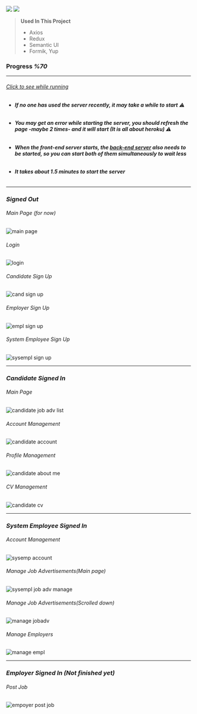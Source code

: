 ![](https://img.shields.io/badge/React-20232A?style=for-the-badge&logo=react&logoColor=61DAFB)
![](https://img.shields.io/badge/JavaScript-F7DF1E?style=for-the-badge&logo=javascript&logoColor=black)
>**Used In This Project**
>* Axios
>* Redux
>* Semantic UI
>* Formik, Yup
### **Progress _%70_**
___
###### [Click to see while running](https://javareactcamp-hrms-frontend.herokuapp.com/)
* ###### ***If no one has used the server recently, it may take a while to start*** ⚠
* ###### ***You may get an error while starting the server, you should refresh the page -maybe 2 times- and it will start (It is all about heroku)*** ⚠
* ###### ***When the front-end server starts, the [back-end server](https://javareactcamp-hrms-backend.herokuapp.com/swagger-ui.html) also needs to be started, so you can start both of them simultaneously to wait less***
* ###### ***It takes about 1.5 minutes to start the server***
___
### ***Signed Out***
###### Main Page (for now)
![main page](https://user-images.githubusercontent.com/74824916/126486968-e9de721a-cab1-4415-bc28-8eb2d2426fdc.png)
###### Login
![login](https://user-images.githubusercontent.com/74824916/126487053-87835a9e-3185-4d80-a1b9-a0cbb0384548.png)
###### Candidate Sign Up
![cand sign up](https://user-images.githubusercontent.com/74824916/126488174-7d90739c-372c-43a9-b8f1-76620295b4cc.png)
###### Employer Sign Up
![empl sign up](https://user-images.githubusercontent.com/74824916/126488168-d34b6032-eada-4b63-b86e-1a2ac3417ff9.png)
###### System Employee Sign Up
![sysempl sign up](https://user-images.githubusercontent.com/74824916/126488173-7db3b424-5398-4545-bb93-95e19a20f26d.png)
___
### ***Candidate Signed In***
###### Main Page
![candidate job adv list](https://user-images.githubusercontent.com/74824916/126487058-8803c049-a72c-4565-b885-c2a9d5d9584c.png)
###### Account Management
![candidate account](https://user-images.githubusercontent.com/74824916/126487039-c2d0fb13-becc-4088-abe6-a037bc209bd8.png)
###### Profile Management
![candidate about me](https://user-images.githubusercontent.com/74824916/126487043-5ece1ca1-4264-4ea1-bc90-c71fbfc5f9ad.png)
###### CV Management
![candidate cv](https://user-images.githubusercontent.com/74824916/126487027-aa8fcb62-ea08-4d13-91b3-f19b95e30252.png)
___
### ***System Employee Signed In***
###### Account Management
![sysemp account](https://user-images.githubusercontent.com/74824916/126487020-58336bef-6ae3-43ee-8d71-c19cd9e47d53.png)
###### Manage Job Advertisements(Main page)
![sysempl job adv manage](https://user-images.githubusercontent.com/74824916/126487008-3aa4ad55-a852-4ecc-86eb-f86f71767b73.png)
###### Manage Job Advertisements(Scrolled down)
![manage jobadv](https://user-images.githubusercontent.com/74824916/126487041-c87c36d4-e3ea-40c4-8bf8-ddf5ae84a067.png)
###### Manage Employers
![manage empl](https://user-images.githubusercontent.com/74824916/126487040-87fc35fc-72ef-4e64-b668-01d9d6e9c94f.png)
___
### ***Employer Signed In (Not finished yet)***
###### Post Job
![empoyer post job](https://user-images.githubusercontent.com/74824916/126487061-a728e249-29f4-45ab-85db-6b8b40891322.png)

